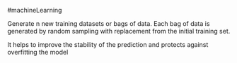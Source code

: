 #machineLearning 

Generate n new training datasets or bags of data.
Each bag of data is generated by random sampling with replacement from the initial training set. 

It helps to improve the stability of the prediction and protects against overfitting the model